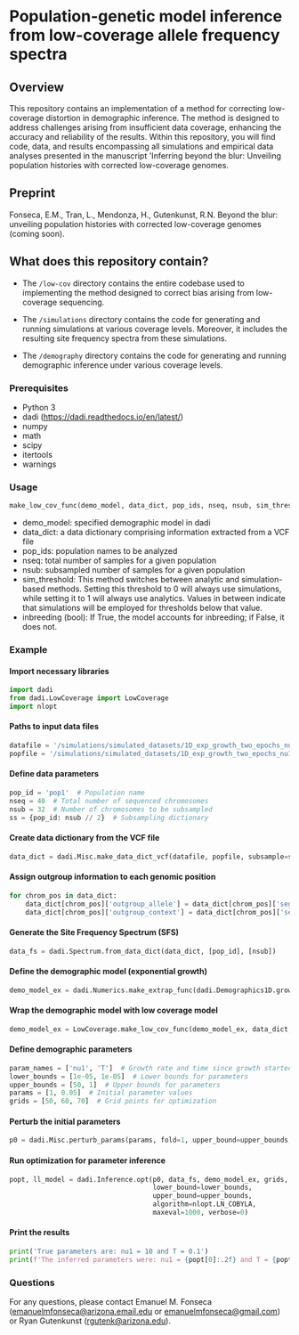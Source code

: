 # Population-genetic model inference from low-coverage allele frequency spectra

## Overview

This repository contains an implementation of a method for correcting low-coverage distortion in demographic inference. The method is designed to address challenges arising from insufficient data coverage, enhancing the accuracy and reliability of the results. Within this repository, you will find code, data, and results encompassing all simulations and empirical data analyses presented in the manuscript 'Inferring beyond the blur: Unveiling population histories with corrected low-coverage genomes.

## Preprint

Fonseca, E.M., Tran, L., Mendonza, H., Gutenkunst, R.N. Beyond the blur: unveiling population histories with corrected low-coverage genomes (coming soon).

## What does this repository contain?

 - The `/low-cov` directory contains the entire codebase used to implementing the method designed to correct bias arising from low-coverage sequencing.
 
 -  The `/simulations` directory contains the code for generating and running simulations at various coverage levels. Moreover, it includes the resulting site frequency spectra from these simulations.

 -  The `/demography` directory contains the code for generating and running demographic inference under various coverage levels.

### Prerequisites

- Python 3
- dadi (https://dadi.readthedocs.io/en/latest/)
- numpy
- math
- scipy
- itertools
- warnings

### Usage

```python
make_low_cov_func(demo_model, data_dict, pop_ids, nseq, nsub, sim_threshold, inbreeding)
```

- demo_model: specified demographic model in dadi
- data_dict: a data dictionary comprising information extracted from a VCF file
- pop_ids: population names to be analyzed
- nseq: total number of samples for a given population
- nsub: subsampled number of samples for a given population
- sim_threshold: This method switches between analytic and simulation-based methods. Setting this threshold to 0 will always use simulations, while setting it to 1 will always use analytics. Values in between indicate that simulations will be employed for thresholds below that value.
- inbreeding (bool): If True, the model accounts for inbreeding; if False, it does not.
### Example

#### Import necessary libraries
```python
import dadi
from dadi.LowCoverage import LowCoverage
import nlopt
```

#### Paths to input data files
```python
datafile = '/simulations/simulated_datasets/1D_exp_growth_two_epochs_nu1_10_T1_0.1/heterogeneous_coverage/coverage_3/VCF_files_gatk/gatk_Replicate_1_filtered.vcf'
popfile = '/simulations/simulated_datasets/1D_exp_growth_two_epochs_nu1_10_T1_0.1/heterogeneous_coverage/coverage_3/VCF_files_gatk/popfile.txt'
```

#### Define data parameters
```python
pop_id = 'pop1'  # Population name
nseq = 40  # Total number of sequenced chromosomes
nsub = 32  # Number of chromosomes to be subsampled
ss = {pop_id: nsub // 2}  # Subsampling dictionary
```

#### Create data dictionary from the VCF file
```python
data_dict = dadi.Misc.make_data_dict_vcf(datafile, popfile, subsample=ss)
```

#### Assign outgroup information to each genomic position
```python
for chrom_pos in data_dict:
    data_dict[chrom_pos]['outgroup_allele'] = data_dict[chrom_pos]['segregating'][0]
    data_dict[chrom_pos]['outgroup_context'] = data_dict[chrom_pos]['segregating'][0]
```

#### Generate the Site Frequency Spectrum (SFS)
```python
data_fs = dadi.Spectrum.from_data_dict(data_dict, [pop_id], [nsub])
```

#### Define the demographic model (exponential growth)
```python
demo_model_ex = dadi.Numerics.make_extrap_func(dadi.Demographics1D.growth)
```

#### Wrap the demographic model with low coverage model
```python
demo_model_ex = LowCoverage.make_low_cov_func(demo_model_ex, data_dict, data_fs.pop_ids, [nseq], [nsub], sim_threshold=1e-2, inbreeding=False)
```

#### Define demographic parameters
```python
param_names = ['nu1', 'T']  # Growth rate and time since growth started
lower_bounds = [1e-05, 1e-05]  # Lower bounds for parameters
upper_bounds = [50, 1]  # Upper bounds for parameters
params = [1, 0.05]  # Initial parameter values
grids = [50, 60, 70]  # Grid points for optimization
```

#### Perturb the initial parameters
```python
p0 = dadi.Misc.perturb_params(params, fold=1, upper_bound=upper_bounds, lower_bound=lower_bounds)
```

#### Run optimization for parameter inference
```python
popt, ll_model = dadi.Inference.opt(p0, data_fs, demo_model_ex, grids,
                                    lower_bound=lower_bounds,
                                    upper_bound=upper_bounds,
                                    algorithm=nlopt.LN_COBYLA,
                                    maxeval=1000, verbose=0)
```

#### Print the results
```python
print('True parameters are: nu1 = 10 and T = 0.1')
print(f'The inferred parameters were: nu1 = {popt[0]:.2f} and T = {popt[1]:.2f}')
```

### Questions

For any questions, please contact Emanuel M. Fonseca (emanuelmfonseca@arizona.email.edu or emanuelmfonseca@gmail.com) or Ryan Gutenkunst (rgutenk@arizona.edu).

